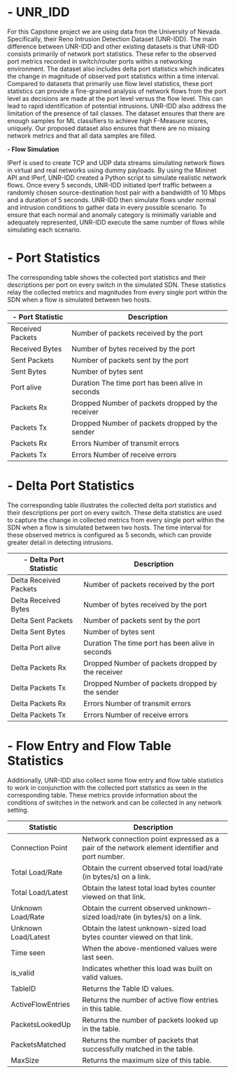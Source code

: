 

# **- UNR_IDD**

For this Capstone project we are using data fron the University of Nevada.  Specifically, their Reno Intrusion Detection Dataset (UNR-IDD). The main difference between UNR-IDD and other existing datasets is that UNR-IDD consists primarily of network port statistics. These refer to the observed port metrics recorded in switch/router ports within a networking environment. The dataset also includes delta port statistics which indicates the change in magnitude of observed port statistics within a time interval. Compared to datasets that primarily use flow level statistics, these port statistics can provide a fine-grained analysis of network flows from the port level as decisions are made at the port level versus the flow level. This can lead to rapid identification of potential intrusions. UNR-IDD also address the limitation of the presence of tail classes. The dataset ensures that there are enough samples for ML classifiers to achieve high F-Measure scores, uniquely. Our proposed dataset also ensures that there are no missing network metrics and that all data samples are filled.

**- Flow Simulation**

IPerf is used to create TCP and UDP data streams simulating network flows in virtual and real networks using dummy payloads. By using the Mininet API and IPerf, UNR-IDD created a Python script to simulate realistic network flows. Once every 5 seconds, UNR-IDD initiated Iperf traffic between a randomly chosen source-destination host pair with a bandwidth of 10 Mbps and a duration of 5 seconds. UNR-IDD then simulate flows under normal and intrusion conditions to gather data in every possible scenario. To ensure that each normal and anomaly category is minimally variable and adequately represented, UNR-IDD execute the same number of flows while simulating each scenario.


# **- Port Statistics**

The corresponding table shows the collected port statistics and their descriptions per port on every switch in the simulated SDN. These statistics relay the collected metrics and magnitudes from every single port within the SDN when a flow is simulated between two hosts. 


**- Port Statistic**|**Description**
---|---
Received Packets | Number of packets received by the port
Received Bytes |	Number of bytes received by the port
Sent Packets |	Number of packets sent by the port
Sent Bytes |	Number of bytes sent
Port alive | Duration	The time port has been alive in seconds
Packets Rx | Dropped	Number of packets dropped by the receiver
Packets Tx | Dropped	Number of packets dropped by the sender
Packets Rx | Errors	Number of transmit errors
Packets Tx | Errors	Number of receive errors



# **- Delta Port Statistics**

The corresponding table illustrates the collected delta port statistics and their descriptions per port on every switch. These delta statistics are used to capture the change in collected metrics from every single port within the SDN when a flow is simulated between two hosts. The time interval for these observed metrics is configured as 5 seconds, which can provide greater detail in detecting intrusions. 

**- Delta Port Statistic**|**Description**
---|---
Delta Received Packets|	Number of packets received by the port
Delta Received Bytes|	Number of bytes received by the port
Delta Sent Packets|	Number of packets sent by the port
Delta Sent Bytes|	Number of bytes sent
Delta Port alive| Duration	The time port has been alive in seconds
Delta Packets Rx| Dropped	Number of packets dropped by the receiver
Delta Packets Tx| Dropped	Number of packets dropped by the sender
Delta Packets Rx| Errors	Number of transmit errors
Delta Packets Tx| Errors	Number of receive errors



# **- Flow Entry and Flow Table Statistics**

Additionally, UNR-IDD also collect some flow entry and flow table statistics to work in conjunction with the collected port statistics as seen in the corresponding table. These metrics provide information about the conditions of switches in the network and can be collected in any network setting. 

**Statistic**|**Description**
---|---
Connection Point|	Network connection point expressed as a pair of the network element identifier and port number.
Total Load/Rate|	Obtain the current observed total load/rate (in bytes/s) on a link.
Total Load/Latest|	Obtain the latest total load bytes counter viewed on that link.
Unknown Load/Rate|	Obtain the current observed unknown-sized load/rate (in bytes/s) on a link.
Unknown Load/Latest|	Obtain the latest unknown-sized load bytes counter viewed on that link.
Time seen|	When the above-mentioned values were last seen.
is_valid|	Indicates whether this load was built on valid values.
TableID|	Returns the Table ID values.
ActiveFlowEntries|	Returns the number of active flow entries in this table.
PacketsLookedUp|	Returns the number of packets looked up in the table.
PacketsMatched|	Returns the number of packets that successfully matched in the table.
MaxSize|	Returns the maximum size of this table.

